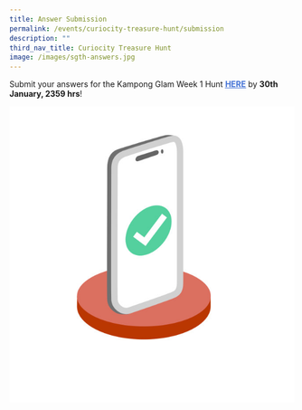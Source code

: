 ```yaml
---
title: Answer Submission
permalink: /events/curiocity-treasure-hunt/submission
description: ""
third_nav_title: Curiocity Treasure Hunt
image: /images/sgth-answers.jpg
---
```

Submit your answers for the Kampong Glam Week 1 Hunt <a href="https://form.gov.sg/61ea27d5679496001473cefd" target="_blank"><span style="font-weight: 700; text-decoration:underline; color:#4372d6">HERE</span></a> by **30th January, 2359 hrs**!

<div>
<div class="row is-multiline">
    <div class="col is-half-desktop is-half-tablet">
<img src="/images/sgth-answers.jpg" alt="answers">
</div>
	<div class="col is-half-desktop is-half-tablet"></div>
</div>    
</div>